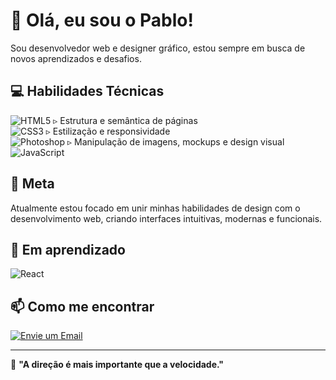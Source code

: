 # 👋 Olá, eu sou o Pablo!

Sou desenvolvedor web e designer gráfico, estou sempre em busca de novos aprendizados e desafios.

## 💻 Habilidades Técnicas

![HTML5](https://img.shields.io/badge/HTML5-E34F26?style=for-the-badge&logo=html5&logoColor=white&height=25) ▹ Estrutura e semântica de páginas  
![CSS3](https://img.shields.io/badge/CSS3-1572B6?style=for-the-badge&logo=css3&logoColor=white&height=25) ▹ Estilização e responsividade  
![Photoshop](https://img.shields.io/badge/Photoshop-31A8FF?style=for-the-badge&logo=adobephotoshop&logoColor=white&height=25) ▹ Manipulação de imagens, mockups e design visual  
![JavaScript](https://img.shields.io/badge/JavaScript-F7DF1E?style=for-the-badge&logo=javascript&logoColor=black&height=25)  
## 🎯 Meta

Atualmente estou focado em unir minhas habilidades de design com o desenvolvimento web, criando interfaces intuitivas, modernas e funcionais.

## 🧠 Em aprendizado


![React](https://img.shields.io/badge/React-20232A?style=for-the-badge&logo=react&logoColor=61DAFB&height=25)   

## 📫 Como me encontrar

[![Envie um Email](https://img.shields.io/badge/Gmail-D14836?style=for-the-badge&logo=gmail&logoColor=white&height=25)](mailto:plab0m.jobs@gmail.com)

---

🧭 **"A direção é mais importante que a velocidade."**

